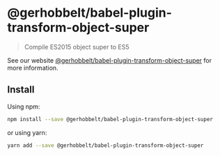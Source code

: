 # @gerhobbelt/babel-plugin-transform-object-super

> Compile ES2015 object super to ES5

See our website [@gerhobbelt/babel-plugin-transform-object-super](https://new.babeljs.io/docs/en/next/babel-plugin-transform-object-super.html) for more information.

## Install

Using npm:

```sh
npm install --save @gerhobbelt/babel-plugin-transform-object-super
```

or using yarn:

```sh
yarn add --save @gerhobbelt/babel-plugin-transform-object-super
```
